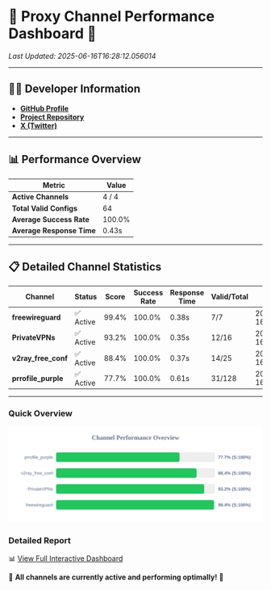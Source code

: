 # 🌟 Proxy Channel Performance Dashboard 🌟

_Last Updated: 2025-06-16T16:28:12.056014_

---

## 👩‍💻 Developer Information

- **[GitHub Profile](https://github.com/4n0nymou3)**  
- **[Project Repository](https://github.com/4n0nymou3/multi-proxy-config-fetcher)**  
- **[X (Twitter)](https://x.com/4n0nymou3)**  

---

## 📊 Performance Overview

| Metric                | Value       |
|-----------------------|-------------|
| **Active Channels**   | 4 / 4       |
| **Total Valid Configs** | 64          |
| **Average Success Rate** | 100.0%      |
| **Average Response Time** | 0.43s       |

---

## 📋 Detailed Channel Statistics

| Channel          | Status     | Score  | Success Rate | Response Time | Valid/Total | Last Success               |
|------------------|------------|--------|--------------|---------------|-------------|----------------------------|
| **freewireguard**  | ✅ Active  | 99.4%  | 100.0% | 0.38s         | 7/7       | 2025-06-16T16:28:12.054549 |
| **PrivateVPNs**  | ✅ Active  | 93.2%  | 100.0% | 0.35s         | 12/16       | 2025-06-16T16:28:11.642953 |
| **v2ray_free_conf**  | ✅ Active  | 88.4%  | 100.0% | 0.37s         | 14/25       | 2025-06-16T16:28:11.258858 |
| **prrofile_purple**  | ✅ Active  | 77.7%  | 100.0% | 0.61s         | 31/128       | 2025-06-16T16:28:10.824357 |

---

### Quick Overview
<div align="center">
  <a href="https://raw.githubusercontent.com/nullluser/NullRepo/refs/heads/main/assets/channel_stats_chart.svg">
    <img src="https://raw.githubusercontent.com/nullluser/NullRepo/refs/heads/main/assets/channel_stats_chart.svg" alt="Source Performance Statistics" width="800">
  </a>
</div>

### Detailed Report
📊 [View Full Interactive Dashboard](https://htmlpreview.github.io/?https://github.com/nullluser/NullRepo/blob/main/assets/performance_report.html)

🎉 **All channels are currently active and performing optimally!** 🎉
